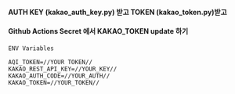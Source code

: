 #### AUTH KEY (kakao_auth_key.py) 받고 TOKEN (kakao_token.py)받고
#### Github Actions Secret 에서 KAKAO_TOKEN update 하기

```
ENV Variables

AQI_TOKEN=//YOUR TOKEN//
KAKAO_REST_API_KEY=//YOUR_KEY//
KAKAO_AUTH_CODE=//YOUR_AUTH//
KAKAO_TOKEN=//YOUR_TOKEN//
```
